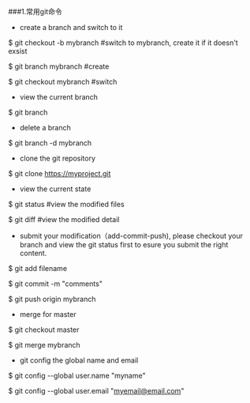 ###1.常用git命令
+ create a branch and switch to it

$ git checkout -b mybranch  #switch to mybranch, create it if it doesn't exsist

$ git branch mybranch    #create

$ git checkout mybranch  #switch

+ view the current branch

$ git branch

+ delete a branch

$ git branch -d mybranch

+ clone the git repository

$ git clone https://myproject.git 

+ view the current state

$ git status #view the modified files 

$ git diff   #view the modified detail

+ submit your modification（add-commit-push), please checkout your branch and view the git status first to esure you submit the right content.

$ git add filename

$ git commit -m "comments"

$ git push origin mybranch

+ merge for master

$ git checkout master

$ git merge mybranch

+ git config the global name and email 

$ git config --global user.name "myname"

$ git config --global user.email "myemail@email.com"
